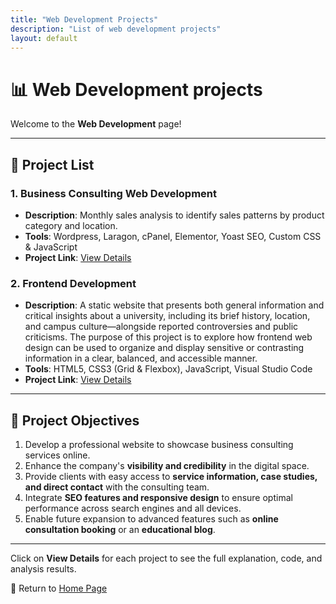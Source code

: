 ```yaml
---
title: "Web Development Projects"
description: "List of web development projects"
layout: default
---
```


# 📊 Web Development projects

Welcome to the **Web Development** page!

---

## 🚀 **Project List**

### 1. **Business Consulting Web Development**
   - **Description**: Monthly sales analysis to identify sales patterns by product category and location.
   - **Tools**: Wordpress, Laragon, cPanel, Elementor, Yoast SEO, Custom CSS & JavaScript
   - **Project Link**: [View Details](https://github.com/hanif-dev/web-development/blob/main/Wordpress%20Portfolio.png)

### 2. **Frontend Development**

* **Description**:
  A static website that presents both general information and critical insights about a university, including its brief history, location, and campus culture—alongside reported controversies and public criticisms. The purpose of this project is to explore how frontend web design can be used to organize and display sensitive or contrasting information in a clear, balanced, and accessible manner. 
* **Tools**:
  HTML5, CSS3 (Grid & Flexbox), JavaScript, Visual Studio Code
* **Project Link**: [View Details](https://github.com/hanif-dev/web-development/blob/main/HTML-CSS-Javascript%20Portfolio.png)

---

## 🎯 **Project Objectives**
1. Develop a professional website to showcase business consulting services online.
2. Enhance the company's **visibility and credibility** in the digital space.
3. Provide clients with easy access to **service information, case studies, and direct contact** with the consulting team.
4. Integrate **SEO features and responsive design** to ensure optimal performance across search engines and all devices.
5. Enable future expansion to advanced features such as **online consultation booking** or an **educational blog**.

---

Click on **View Details** for each project to see the full explanation, code, and analysis results.

🔗 Return to [Home Page](../index.html)

